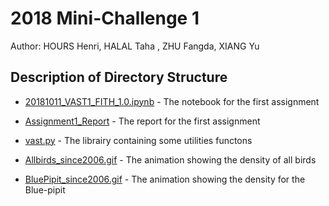 # 2018 Mini-Challenge 1
Author: HOURS Henri, HALAL Taha , ZHU Fangda, XIANG Yu

## Description of Directory  Structure

- [20181011_VAST1_FITH_1.0.ipynb](20181012_VAST1_FITH_1.0.ipynb) - The notebook for the first assignment  

- [Assignment1_Report](Assignment1_Report.pdf) - The report for the first assignment

- [vast.py](vast.py) - The librairy containing some utilities functons

- [Allbirds_since2006.gif](Allbirds_since2006.gif) - The animation showing the density of all birds

- [BluePipit_since2006.gif](BluePipit_since2006.gif) - The animation showing the density for the Blue-pipit
